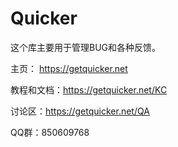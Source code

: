 # Quicker

这个库主要用于管理BUG和各种反馈。

主页： https://getquicker.net

教程和文档：https://getquicker.net/KC

讨论区：https://getquicker.net/QA

QQ群：850609768


